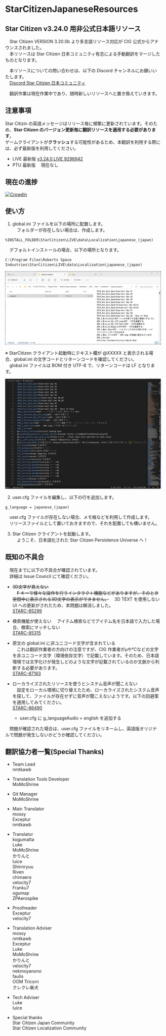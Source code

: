 # StarCitizenJapaneseResources

## Star Citizen v3.24.0 用非公式日本語リソース

　Star Citizen VERSION 3.20.0b より多言語リソース対応が CIG 公式からアナウンスされました。  
　本リソースは Star Citizen 日本コミュニティ有志による手動翻訳をマージしたものとなります。  

　本リソースについての問い合わせは、以下の Discord チャンネルにお願いいたします。  
　[Discord Star Citizen 日本コミュニティ](https://discord.com/channels/368953629274800138/1002223033953554472 "日本語化作業所")

　翻訳作業は現在作業中であり、随時新しいリソースへと置き換えていきます。

## 注意事項

 Star Citizin の英語メッセージはリリース毎に頻繁に更新されています。そのため、**Star Citizen のバージョン更新毎に翻訳リソースを適用する必要があります**。  
 ゲームクライアントが**クラッシュ**する可能性があるため、本翻訳を利用する際には、必ず最新版を利用してください。  

* LIVE 最新版
[v3.24.0 LIVE 9296942](https://github.com/stdblue/StarCitizenJapaneseResources/releases/tag/v3.24.0-ja_JP.alpha-3.2.4.0 "LIVE 最新")  
* PTU 最新版
　現在なし

## 現在の進捗
[![Crowdin](https://badges.crowdin.net/star-citizen-ja/localized.svg)](https://crowdin.com/project/star-citizen-ja)

## 使い方

1. global.ini ファイルを以下の場所に配置します。  
　フォルダーが存在しない場合は、作成します。  

```
%INSTALL_FOLDER\StarCitizen\LIVE\data\Localization\japanese_(japan)
```

　デフォルトインストールの場合、以下の場所となります。  
```
C:\Program Files\Roberts Space Industries\StarCitizen\LIVE\data\Localization\japanese_(japan)
```
![global.iniのデフォルト配置位置](https://github.com/stdblue/StarCitizenJapaneseResources/blob/develop/img/resourceplace.png "デフォルトインストール時の配置位置")

※ StarCitizen クライアント起動時にテキスト欄が @XXXXX と表示される場合、global.ini の文字コードとリターンコードを確認してください。  
　global.ini ファイルは BOM 付き UTF-8 で、リターンコードは LF となります。  

![global.iniのコードと改行文字](https://github.com/stdblue/StarCitizenJapaneseResources/blob/develop/img/filecode.png "Visual Studio Code で表示")

2. user.cfg ファイルを編集し、以下の行を追加します。

```
g_language = japanese_(japan)
```

　user.cfg ファイルが存在しない場合、メモ帳などを利用して作成します。  
　リリースファイルとして置いておきますので、それを配置しても構いません。  

3. Star Citizen クライアントを起動します。  
　ようこそ、日本語化された Star Citizen Persistence Universe へ！  


## 既知の不具合

　現在までに以下の不具合が確認されています。  
　詳細は Issue Council にて確認ください。  

* ~~3D文字が見えない~~  
　~~F キーで様々な操作を行うインタラクト機能などがありますが、そのとき空間中に表示される3D文字の表示ができません。~~
　3D TEXT を使用しない UI への更新がされたため、本問題は解消しました。   
[STARC-85299](https://issue-council.robertsspaceindustries.com/projects/STAR-CITIZEN/issues/STARC-85299)

* 検索機能が使えない
　アイテム検索などでアイテム名を日本語で入力した場合、検索にマッチしない  
[STARC-85315](https://issue-council.robertsspaceindustries.com/projects/STAR-CITIZEN/issues/STARC-85315)

* 原文の global.ini に非ユニコード文字が含まれている  
　これは翻訳作業者の方向けの注意ですが、CIG 作業者がμや℃などの文字を非ユニコード文字（環境依存文字）で記載しています。そのため、日本語環境では文字化けが発生しどのような文字が記載されているのか文脈から判断する必要があります。  
[STARC-87163](https://issue-council.robertsspaceindustries.com/projects/STAR-CITIZEN/issues/STARC-87163)

* ローカライズされたリソースを使うとシステム音声が聞こえない  
　設定をローカル環境に切り替えたため、ローカライズされたシステム音声を探して、ファイルが存在せずに音声が聞こえないようです。以下の回避策を適用してみてください。  
[STARC-86490](https://issue-council.robertsspaceindustries.com/projects/STAR-CITIZEN/issues/STARC-86490)
  - user.cfg に g_languageAudio = english を追加する  


　問題が確認された場合は、user.cfg ファイルをリネームし、英語版オリジナルで問題が発生しないかどうか確認してください。  


## 翻訳協力者一覧(Special Thanks)

+ Team Lead  
	nmtkawb  

+ Translation Tools Developer  
	MoMoShrine

+ Git Manager  
	MoMoShrine

+ Main Translator  
	mossy  
	Exceptur  
	nmtkawb  

+ Translator  
	kogumatta  
	Luke  
	MoMoShrine  
	かりんと  
	luice  
	Shinnryuu  
	Riven  
	chimaera  
	velocity7  
	Franku7  
	ogumap  
	ZPAerospike  

+ Proofreader  
	Exceptur  
	velocity7  

+ Translation Adviser  
	mossy  
	nmtkawb  
	Exceptur  
	Luke  
	MoMoShrine  
	かりんと  
	velocity7  
	nekmoyanono  
	faulis  
	OOM Tricorn  
	クレクレ柴犬　　

+ Tech Adviser  
	Luke  
	luice  
	
+ Special thanks  
	Star Citizen Japan Community  
	Star Citizen Localization Community  
